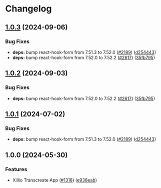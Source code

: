 # Changelog

## [1.0.3](https://github.com/raster-app/marketplace-partner-apps/compare/xillio-transcreate-v1.0.2...xillio-transcreate-v1.0.3) (2024-09-06)


### Bug Fixes

* **deps:** bump react-hook-form from 7.51.3 to 7.52.0 ([#2189](https://github.com/raster-app/marketplace-partner-apps/issues/2189)) ([d254443](https://github.com/raster-app/marketplace-partner-apps/commit/d254443adc505caac3aa834db939a0bbee413945))
* **deps:** bump react-hook-form from 7.52.0 to 7.52.2 ([#2617](https://github.com/raster-app/marketplace-partner-apps/issues/2617)) ([35fb795](https://github.com/raster-app/marketplace-partner-apps/commit/35fb79503eeae20e557c7490f598c3422f29574f))

## [1.0.2](https://github.com/contentful/marketplace-partner-apps/compare/xillio-transcreate-v1.0.1...xillio-transcreate-v1.0.2) (2024-09-03)


### Bug Fixes

* **deps:** bump react-hook-form from 7.52.0 to 7.52.2 ([#2617](https://github.com/contentful/marketplace-partner-apps/issues/2617)) ([35fb795](https://github.com/contentful/marketplace-partner-apps/commit/35fb79503eeae20e557c7490f598c3422f29574f))

## [1.0.1](https://github.com/contentful/marketplace-partner-apps/compare/xillio-transcreate-v1.0.0...xillio-transcreate-v1.0.1) (2024-07-02)


### Bug Fixes

* **deps:** bump react-hook-form from 7.51.3 to 7.52.0 ([#2189](https://github.com/contentful/marketplace-partner-apps/issues/2189)) ([d254443](https://github.com/contentful/marketplace-partner-apps/commit/d254443adc505caac3aa834db939a0bbee413945))

## 1.0.0 (2024-05-30)


### Features

* Xillio Transcreate App ([#1318](https://github.com/contentful/marketplace-partner-apps/issues/1318)) ([e938eab](https://github.com/contentful/marketplace-partner-apps/commit/e938eabc902fb43efedb1220dfecd092ac5c4ced))
